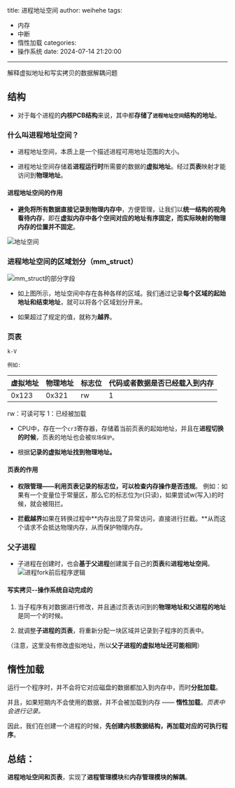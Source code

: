 title: 进程地址空间
author: weihehe
tags:
  - 内存
  - 中断
  - 惰性加载
categories:
  - 操作系统
date: 2024-07-14 21:20:00
---
解释虚拟地址和写实拷贝的数据解耦问题
<!--more-->
## 结构

- 对于每个进程的**内核PCB结构**来说，其中都**存储了`进程地址空间`结构的地址**。

### 什么叫进程地址空间？

- 进程地址空间，本质上是一个描述进程可用地址范围的大小。

- 进程地址空间存储着**进程运行时**所需要的数据的**虚拟地址**。经过**页表**映射才能访问到**物理地址**。

#### 进程地址空间的作用

- **避免将所有数据直接记录到物理内存中**，方便管理，让我们以**统一结构的视角看待内存**，即在**虚拟内存中各个空间对应的地址有序固定，而实际映射的物理内存的位置并不固定**。

![地址空间](/images/进程地址空间.png)

### 进程地址空间的区域划分（mm_struct）

![mm_struct的部分字段](/images/进程地址空间-mm_struct.png)
- 如上图所示，地址空间中存在各种各样的区域。我们通过记录**每个区域的起始地址和结束地址**，就可以将各个区域划分开来。

- 如果超过了规定的值，就称为**越界**。

### 页表
`k-V`

`例如:`

|虚拟地址 | 物理地址 | 标志位 | 代码或者数据是否已经载入到内存
| ---- | ---- | ----- |---|
|0x123 | 0x321 | rw | 1|
rw：可读可写
1：已经被加载

- CPU中，存在一个`cr3`寄存器，存储着当前页表的起始地址，并且在**进程切换的时候**，页表的地址也会被`现场保护`。

- 根据**记录的虚拟地址找到物理地址。**

#### 页表的作用

- **权限管理——利用页表记录的标志位，可以检查内存操作是否违规**。
例如：如果有一个变量位于常量区，那么它的标志位为r(只读)，如果尝试w(写入)的时候，就会被阻拦。

- **拦截越界**如果在转换过程中**内存出现了异常访问，直接进行拦截。**从而这个请求不会抵达物理内存，从而保护物理内存。

### 父子进程

- 子进程在创建时，也会**基于父进程**创建属于自己的**页表**和**进程地址空间**。
![进程fork前后程序逻辑](/images/fork.png)

#### 写实拷贝--操作系统自动完成的

1. 当子程序有对数据进行修改，并且通过页表访问到的**物理地址和父进程的地址**是同一个的时候。

2. 就调整**子进程的页表**，将重新分配一块区域并记录到子程序的页表中。

（注意，这里没有修改虚拟地址，所以**父子进程的虚拟地址还可能相同**）

## 惰性加载

运行一个程序时，并不会将它对应磁盘的数据都加入到内存中，而时**分批加载**。

并且，如果短期内不会使用的数据，并不会被加载到内存 —— **惰性加载**。*页表中会进行记录。*

因此，我们在创建一个进程的时候，**先创建内核数据结构，再加载对应的可执行程序**。

## 总结：

**进程地址空间和页表**，实现了**进程管理模块**和**内存管理模块的解耦**。
